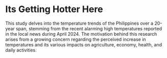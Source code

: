 # Its Getting Hotter Here
 This study delves into the temperature trends of the Philippines over a 20-year span, stemming from the recent alarming high temperatures reported in the local news during April 2024. The motivation behind this research arises from a growing concern regarding the perceived increase in temperatures and its various impacts on agriculture, economy, health, and daily activities.
